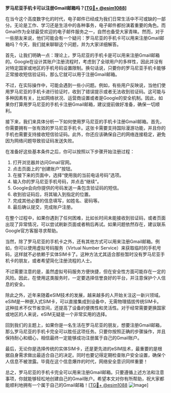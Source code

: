 **罗马尼亚手机卡可以注册Gmail邮箱吗？[[TG💪+ @esim1088](https://t.me/s/esim1088)]**

在当今这个高度数字化的时代，电子邮件已经成为我们日常生活中不可或缺的一部分。无论是工作、学习还是生活中的各种事务，电子邮件都扮演着重要的角色。而Gmail作为全球最受欢迎的电子邮件服务之一，自然也备受大家青睐。然而，对于一些朋友来说，他们可能会有一个疑问：罗马尼亚的手机卡可以用来注册Gmail邮箱吗？今天，我们就来聊聊这个问题，并为大家详细解答。

首先，让我们明确一点：理论上，罗马尼亚的手机卡是可以用来注册Gmail邮箱的。Google在设计其账户注册流程时，考虑到了全球用户的多样性，因此并没有对特定国家或地区的手机号码设置限制。换句话说，只要你的罗马尼亚手机卡能够正常接收短信验证码，那么它就可以用于注册Gmail邮箱。

不过，在实际操作中，可能会遇到一些小问题。例如，有些用户反映说，当他们使用罗马尼亚的手机卡进行验证时，收到了错误提示或者无法收到验证码。这可能与多种因素有关，比如网络状况、运营商设置或者是Google的安全机制。因此，如果你打算用罗马尼亚的手机卡注册Gmail邮箱，建议提前做好准备，确保一切顺利。

接下来，我们来具体分析一下如何使用罗马尼亚的手机卡注册Gmail邮箱。首先，你需要拥有一张有效的罗马尼亚手机卡。这张卡需要支持国际漫游功能，并且你的手机也需要支持接收短信验证码。此外，你还应该确保自己的网络连接稳定，避免因为网络问题导致验证码发送失败。

在准备好这些基本条件之后，你可以按照以下步骤开始注册过程：

1. 打开浏览器并访问Gmail官网。
2. 点击页面上的“创建账户”按钮。
3. 在接下来的页面中，选择“使用我的当前电话号码”选项。
4. 输入你的罗马尼亚手机号码，并点击“继续”。
5. Google会向你提供的号码发送一条包含验证码的短信。
6. 收到验证码后，将其输入到指定的位置。
7. 完成其他必要的信息填写，如姓名、密码等。
8. 最后确认提交，完成账户注册。

在整个过程中，如果你遇到了任何困难，比如长时间未能接收到验证码，或者页面出现了异常情况，可以尝试刷新页面或者稍后再试。如果问题依然存在，建议联系Google官方客服寻求帮助。

当然，除了罗马尼亚的手机卡之外，还有其他方式可以用来注册Gmail邮箱。例如，你可以使用虚拟号码服务（Virtual Number Service）来获取临时的手机号码，这样就不必依赖于实体SIM卡了。这种方法尤其适合那些暂时没有罗马尼亚手机卡的朋友，或者希望简化注册流程的人士。

不过需要注意的是，虽然虚拟号码服务方便快捷，但在安全性方面可能存在一定的风险。因此，在使用这类服务时，一定要选择信誉良好的平台，并注意保护个人信息的安全。

除此之外，近年来随着eSIM技术的发展，越来越多的人开始关注这一新兴领域。eSIM是一种嵌入式SIM卡，可以直接集成到设备中，无需物理插拔传统SIM卡。这种技术不仅节省空间，还提高了设备的便携性和灵活性。对于经常需要更换国家或地区的人来说，eSIM无疑是一个非常实用的选择。

回到我们的主题上，如果你是一名生活在罗马尼亚的朋友，想要注册Gmail邮箱，那么罗马尼亚的手机卡完全可以胜任这项任务。只要你按照正确的步骤操作，并且保持耐心和细心，相信最终一定能够成功注册属于自己的Gmail账户。

最后，无论你是选择传统的实体SIM卡，还是更先进的eSIM技术，最重要的是根据自身需求做出最适合自己的决定。同时也要记得定期检查账户安全设置，确保个人信息不被泄露。毕竟在这个信息爆炸的时代，网络安全意识同样重要！

总之，罗马尼亚的手机卡完全可以用来注册Gmail邮箱。只要遵循上述方法和注意事项，你就能够轻松地创建自己的Gmail账户。希望本文对你有所帮助，祝大家都能顺利地拥有一个属于自己的Gmail邮箱！[[TG💪+ @esim1088](https://t.me/s/esim1088) ![Image](https://i.postimg.cc/4NQfJmqS/Snipaste-2025-05-13-00-14-12.png)]